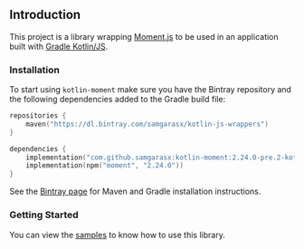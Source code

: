 ## Introduction
This project is a library wrapping [Moment.js](https://momentjs.com/) to be used in an application 
built with [Gradle Kotlin/JS](https://kotlinlang.org/docs/reference/js-project-setup.html).

### Installation

To start using `kotlin-moment` make sure you have the Bintray repository and the following dependencies added to 
the Gradle build file:

```kotlin
repositories {
    maven("https://dl.bintray.com/samgarasx/kotlin-js-wrappers")
}

dependencies {
    implementation("com.github.samgarasx:kotlin-moment:2.24.0-pre.2-kotlin-1.4.0")
    implementation(npm("moment", "2.24.0"))
}
```

See the [Bintray page](https://bintray.com/samgarasx/kotlin-js-wrappers/kotlin-moment) for Maven and Gradle 
installation instructions.

### Getting Started
You can view the [samples](https://github.com/samgarasx/kotlin-js-wrappers/tree/master/kotlin-moment/samples) to know 
how to use this library.

